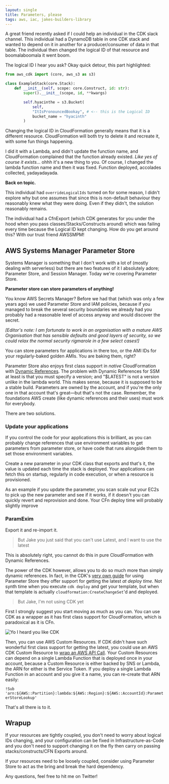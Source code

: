 ```yaml
---
layout: single
title: Parameters, please
tags: aws, iac, jakes-builders-library
---
```


A great friend recently asked if I could help an individual in the CDK slack channel. This individual had a DynamoDB table in one CDK stack and wanted to depend on it in another for a producer/consumer of data in that table.
The individual then changed the logical ID of that resource and boomalaboomala it went boom.

The logical ID I hear you ask? Okay quick detour, this part highlighted:

```python
from aws_cdk import (core, aws_s3 as s3)

class ExampleStack(core.Stack):
    def __init__(self, scope: core.Construct, id: str):
        super().__init__(scope, id, **kwargs)

        self.hyacinthe = s3.Bucket(
            self, 
            "ItIsPronouncedBookay", # <-- this is the Logical ID
            bucket_name = "hyacinth"
        )
```

Changing the logical ID in CloudFormation generally means that it is a different resource. CloudFormation will both try to delete it and recreate it, with some fun things happening.

I did it with a Lambda, and didn't update the function name, and CloudFormation complained that the function already existed. _Like yes of course it exists_... ohhh it's a new thing to you. Of course, I changed the lambda function name and then it was fixed. Function deployed, accolades collected, yadayadayada.

**Back on topic.**

This individual had `overrideLogicalIds` turned on for some reason, I didn't explore why but one assumes that since this is non-default behaviour they reasonably knew what they were doing. Even if they didn't, the solution reasonably remains.

The individual had a CfnExport (which CDK generates for you under the hood when you pass classes/Stacks/Constructs around) which was failing every time because the Logical ID kept changing. How do you get around this? With our trust friend AWSSMPM!

## AWS Systems Manager Parameter Store

Systems Manager is something that I don't work with a lot of (mostly dealing with serverless) but there are two features of it I absolutely adore; Parameter Store, and Session Manager. Today we're covering Parameter Store.

__Parameter store can store parameters of anything!__

You know AWS Secrets Manager? Before we had that (which was only a few years ago) we used Parameter Store and IAM policies, because if you managed to break the several security boundaries we already had you probably had a reasonable level of access anyway and would discover the secret.

_[Editor's note: I am fortunate to work in an organisation with a mature AWS Organisation that has sensible defaults and good layers of security, so we could relax the normal security rigmarole in a few select cases!]_

You can store parameters for applications in there too, or the AMI IDs for your regularly-baked golden AMIs. You are baking them, right?

Parameter Store also enjoys first class support in _native_ CloudFormation with [Dynamic References][dynamic-references]. The problem with Dynamic References for SSM at least is that you must specify a version; and "$LATEST" is not a version unlike in the lambda world. This makes sense, because it is supposed to be a stable build. Parameters are owned by the account, and if you're the only one in that account that's great—but that's not the case. Remember, the foundations AWS create (like dynamic references and their uses) must work for everybody.

There are two solutions.

### Update your applications

If you control the code for your applications this is brilliant, as you can probably change references that use environment variables to get parameters from parameter store, or have code that runs alongside them to set those environment variables.

Create a new parameter in your CDK class that exports and that's it, the value is updated each time the stack is deployed.
Your applications can fetch this on startup, regularly in code execution, or when a resource is provisioned.

As an example if you update the parameter, you scan scale out your EC2s to pick up the new parameter and see if it works, if it doesn't you can quickly revert and reprovision and done. Your CFn deploy time will probably slightly improve

### ParamExim

Export it and re-import it.

> But Jake you just said that you can't use Latest, and I want to use the latest

This is absolutely right, you cannot do this in pure CloudFormation with Dynamic References.

The power of the CDK however, allows you to do so much more than simply dynamic references. In fact, in the CDK's [very own guide][cdk-ssm] for using Parameter Store they offer support for getting the latest _at deploy time_. Not synth time when you execute `cdk deploy` and get your template, but when that template is actually `cloudformation:CreateChangeSet`'d and deployed.

> But Jake, I'm not using CDK yet

First I strongly suggest you start moving as much as you can. You can use CDK as a wrapper as it has first class support for CloudFormation, which is paradoxical as it is CFn.

![Yo I heard you like CDK][cdk-xzibit-meme]

Then, you can use AWS Custom Resources. If CDK didn't have such wonderful first class support for getting the latest, you could use an AWS CDK Custom Resource to [wrap an AWS API Call][cdk-wrap-api].
Your Custom Resources can depend on a single Lambda Function that is deployed once in your account, because a Custom Resource is either backed by SNS or Lambda, the ARN for either is the Service Token. If you deploy a single Lambda Function in an account and you give it a name, you can re-create that ARN easily:

`!Sub 'arn:${AWS::Partition}:lambda:${AWS::Region}:${AWS::AccountId}:ParameterStoreLookup'`

That's all there is to it.

## Wrapup

If your resources are tightly coupled, you don't need to worry about logical IDs changing, and your configuration can be fixed in Infrastructure-as-Code and you don't need to support changing it on the fly then carry on passing stacks/constructs/CFN Exports around.

If your resources need to be loosely coupled, consider using Parameter Store to act as the bring and break the hard dependency.

Any questions, feel free to hit me on Twitter!

[dynamic-references]: https://docs.aws.amazon.com/AWSCloudFormation/latest/UserGuide/dynamic-references.html#dynamic-references-ssm
[cdk-ssm]: https://docs.aws.amazon.com/cdk/latest/guide/get_ssm_value.html
[cdk-xzibit-meme]: https://i.imgflip.com/51ze1g.jpg
[cdk-wrap-api]: https://docs.aws.amazon.com/cdk/api/latest/docs/@aws-cdk_custom-resources.AwsCustomResource.html